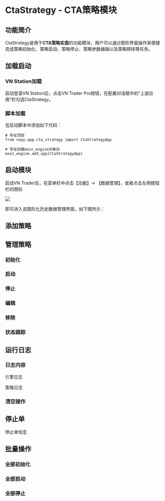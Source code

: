 # CtaStrategy - CTA策略模块

## 功能简介

CtaStrategy是用于**CTA策略实盘**的功能模块，用户可以通过图形界面操作来便捷完成策略初始化、策略启动、策略停止、策略参数编辑以及策略移除等任务。

## 加载启动

### VN Station加载

启动登录VN Station后，点击VN Trader Pro按钮，在配置对话框中的“上层应用”栏勾选CtaStrategy。

### 脚本加载

在启动脚本中添加如下代码：

```
# 写在顶部
from vnpy.app.cta_strategy import CtaStrategyApp

# 写在创建main_engine对象后
main_engine.add_app(CtaStrategyApp)
```


## 启动模块

启动VN Trader后，在菜单栏中点击【功能】-> 【数据管理】，或者点击左侧按钮栏的图标

![](https://vnpy-doc.oss-cn-shanghai.aliyuncs.com/cta_strategy/00.png)

即可进入该图形化历史数据管理界面，如下图所示：


## 添加策略


## 管理策略

### 初始化

### 启动

### 停止

### 编辑

### 移除

### 状态跟踪

## 运行日志

### 日志内容

引擎日志

策略日志

### 清空操作


## 停止单

停止单信息


## 批量操作

### 全部初始化

### 全部启动

### 全部停止